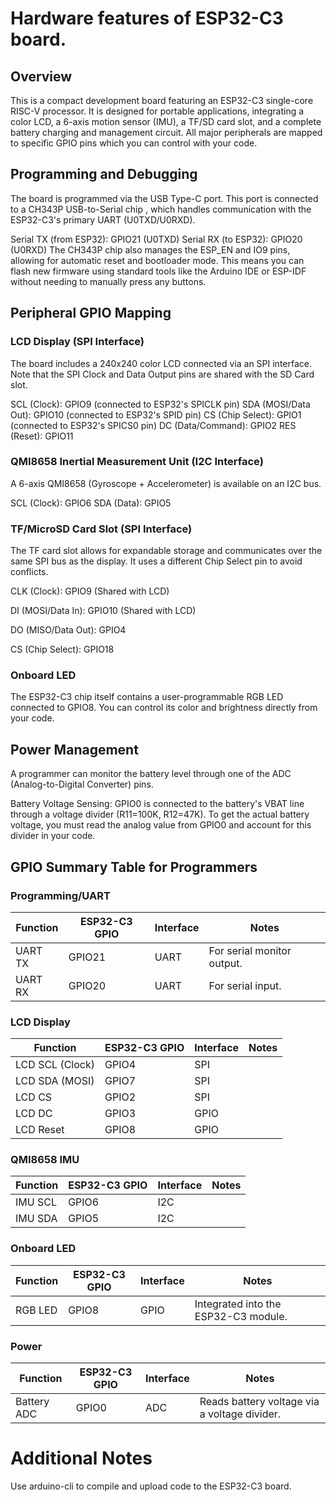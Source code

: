 # Hardware features of ESP32-C3 board.

## Overview
This is a compact development board featuring an ESP32-C3 single-core RISC-V processor. It is designed for portable applications, integrating a color LCD, a 6-axis motion sensor (IMU), a TF/SD card slot, and a complete battery charging and management circuit. All major peripherals are mapped to specific GPIO pins which you can control with your code.

## Programming and Debugging
The board is programmed via the USB Type-C port. This port is connected to a CH343P USB-to-Serial chip , which handles communication with the ESP32-C3's primary UART (U0TXD/U0RXD).

Serial TX (from ESP32): GPIO21 (U0TXD) 
Serial RX (to ESP32): GPIO20 (U0RXD) 
The CH343P chip also manages the ESP_EN and IO9 pins, allowing for automatic reset and bootloader mode. This means you can flash new firmware using standard tools like the Arduino IDE or ESP-IDF without needing to manually press any buttons.

## Peripheral GPIO Mapping
### LCD Display (SPI Interface)
The board includes a 240x240 color LCD connected via an SPI interface. Note that the SPI Clock and Data Output pins are shared with the SD Card slot.

SCL (Clock): GPIO9 (connected to ESP32's SPICLK pin) 
SDA (MOSI/Data Out): GPIO10 (connected to ESP32's SPID pin) 
CS (Chip Select): GPIO1 (connected to ESP32's SPICS0 pin) 
DC (Data/Command): GPIO2 
RES (Reset): GPIO11 

### QMI8658 Inertial Measurement Unit (I2C Interface)
A 6-axis QMI8658 (Gyroscope + Accelerometer) is available on an I2C bus.

SCL (Clock): GPIO6 
SDA (Data): GPIO5 

### TF/MicroSD Card Slot (SPI Interface)
The TF card slot allows for expandable storage and communicates over the same SPI bus as the display. It uses a different Chip Select pin to avoid conflicts.

CLK (Clock): GPIO9 (Shared with LCD) 

DI (MOSI/Data In): GPIO10 (Shared with LCD) 

DO (MISO/Data Out): GPIO4 

CS (Chip Select): GPIO18 

### Onboard LED
The ESP32-C3 chip itself contains a user-programmable RGB LED connected to GPIO8. You can control its color and brightness directly from your code.

## Power Management
A programmer can monitor the battery level through one of the ADC (Analog-to-Digital Converter) pins.

Battery Voltage Sensing: GPIO0  is connected to the battery's VBAT line through a voltage divider (R11=100K, R12=47K). To get the actual battery voltage, you must read the analog value from GPIO0 and account for this divider in your code.

## GPIO Summary Table for Programmers

### Programming/UART
| Function      | ESP32-C3 GPIO | Interface | Notes                |
|---------------|--------------|-----------|----------------------|
| UART TX      | GPIO21        | UART      | For serial monitor output. |
| UART RX      | GPIO20        | UART      | For serial input. |

### LCD Display
| Function      | ESP32-C3 GPIO | Interface | Notes                |
|---------------|--------------|-----------|----------------------|
| LCD SCL (Clock) | GPIO4        | SPI       |  |
| LCD SDA (MOSI)  | GPIO7       | SPI       |   |
| LCD CS          | GPIO2        | SPI       |                      |
| LCD DC          | GPIO3        | GPIO      |                      |
| LCD Reset       | GPIO8       | GPIO      |                      |

### QMI8658 IMU			
| Function   | ESP32-C3 GPIO | Interface | Notes |
|------------|---------------|-----------|-------|
| IMU SCL    | GPIO6         | I2C       |       |
| IMU SDA    | GPIO5         | I2C       |       |

### Onboard LED
| Function   | ESP32-C3 GPIO | Interface | Notes                                 |
|------------|---------------|-----------|---------------------------------------|
| RGB LED    | GPIO8         | GPIO      | Integrated into the ESP32-C3 module.  |

### Power
| Function      | ESP32-C3 GPIO | Interface | Notes                                         |
|---------------|--------------|-----------|-----------------------------------------------|
| Battery ADC   | GPIO0        | ADC       | Reads battery voltage via a voltage divider.  |


# Additional Notes
 Use arduino-cli to compile and upload code to the ESP32-C3 board.
 
